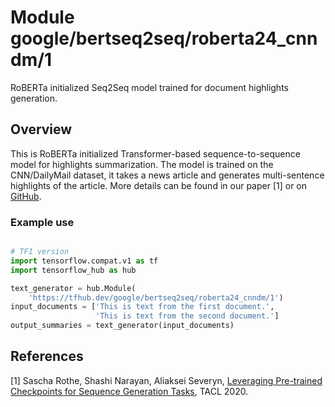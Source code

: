# Module google/bertseq2seq/roberta24_cnndm/1

RoBERTa initialized Seq2Seq model trained for document highlights generation.

<!-- asset-path: internal -->
<!-- module-type: text-generation -->
<!-- fine-tunable: true -->
<!-- format: hub -->
<!-- language: en -->
<!-- dataset: CNN/DailyMail summarization dataset -->

## Overview

This is RoBERTa initialized Transformer-based sequence-to-sequence model for
highlights summarization. The model is trained on the CNN/DailyMail dataset, it
takes a news article and generates multi-sentence highlights of the article.
More details can be found in our paper [1] or on
[GitHub](https://github.com/google-research/google-research/tree/master/bertseq2seq).

### Example use

```python

# TF1 version
import tensorflow.compat.v1 as tf
import tensorflow_hub as hub

text_generator = hub.Module(
    'https://tfhub.dev/google/bertseq2seq/roberta24_cnndm/1')
input_documents = ['This is text from the first document.',
                   'This is text from the second document.']
output_summaries = text_generator(input_documents)
```

## References

[1] Sascha Rothe, Shashi Narayan, Aliaksei Severyn,
[Leveraging Pre-trained Checkpoints for Sequence Generation Tasks](https://arxiv.org/abs/1907.12461),
TACL 2020.
